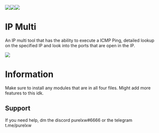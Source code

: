 ![](https://img.shields.io/github/watchers/purelxw/ip-multi?style=social)![](https://img.shields.io/github/stars/purelxw/ip-multi?style=social)![](https://img.shields.io/github/forks/purelxw/ip-multi?style=social)

# IP Multi
An IP multi tool that has the ability to execute a ICMP Ping, detailed lookup on the specified IP and look into the ports that are open in the IP.

![](https://cdn.discordapp.com/attachments/631162287968747550/795099703846109195/unknown.png)

# Information
Make sure to install any modules that are in all four files. Might add more features to this idk.

## Support
If you need help, dm the discord purelxw#6666 or the telegram t.me/purelxw
